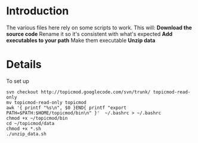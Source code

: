 # Introduction #

The various files here rely on some scripts to work.  This will:
**Download the source code** Rename it so it's consistent with what's expected
**Add executables to your path** Make them executable
**Unzip data**

# Details #

To set up
```
svn checkout http://topicmod.googlecode.com/svn/trunk/ topicmod-read-only
mv topicmod-read-only topicmod
awk '{ printf "%s\n", $0 }END{ printf "export PATH=$PATH:$HOME/topicmod/bin\n" }'  ~/.bashrc > ~/.bashrc
chmod +x ~/topicmod/bin
cd ~/topicmod/data
chmod +x *.sh
./unzip_data.sh
```